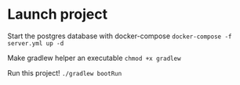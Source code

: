# Launch project
Start the postgres database with docker-compose
`docker-compose -f server.yml up -d`

Make gradlew helper an executable
`chmod +x gradlew`

Run this project!
`./gradlew bootRun`
